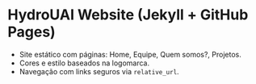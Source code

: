 # HydroUAI Website (Jekyll + GitHub Pages)

- Site estático com páginas: Home, Equipe, Quem somos?, Projetos.
- Cores e estilo baseados na logomarca.
- Navegação com links seguros via `relative_url`.
